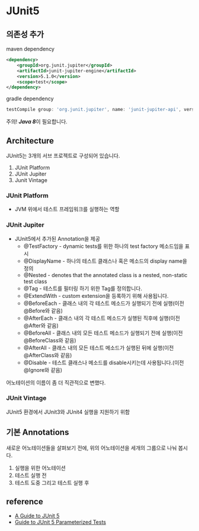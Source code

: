 # JUnit5
## 의존성 추가
maven dependency
```xml
<dependency>
    <groupId>org.junit.jupiter</groupId>
    <artifactId>junit-jupiter-engine</artifactId>
    <version>5.1.0</version>
    <scope>test</scope>
</dependency>
```

gradle dependency
~~~gradle
testCompile group: 'org.junit.jupiter', name: 'junit-jupiter-api', version: '5.1.0'
~~~
주의! ***Java 8***이 필요합니다.

## Architecture
JUnit5는 3개의 서브 프로젝트로 구성되어 있습니다.
1. JUnit Platform
2. JUnit Jupiter
3. Junit Vintage

### JUnit Platform
- JVM 위에서 테스트 프레임워크를 실행하는 역할

### JUnit Jupiter
- JUnit5에서 추가된 Annotation을 제공
    - @TestFactory - dynamic tests를 위한 하나의 test factory 메소드임을 표시
    - @DisplayName - 하나의 테스트 클래스나 혹은 메소드의 display name을 정의
    - @Nested - denotes that the annotated class is a nested, non-static test class
    - @Tag - 테스트를 필터링 하기 위한 Tag를 정의합니다.
    - @ExtendWith - custom extension을 등록하기 위해 사용됩니다.
    - @BeforeEach - 클래스 내의 각 테스트 메소드가 실행되기 전에 실행(이전 @Before와 같음)
    - @AfterEach - 클래스 내의 각 테스트 메소드가 실행된 직후에 실행(이전 @After와 같음)
    - @BeforeAll - 클래스 내의 모든 테스트 메소드가 실행되기 전에 실행(이전 @BeforeClass와 같음)
    - @AfterAll - 클래스 내의 모든 테스트 메소드가 실행된 뒤에 실행(이전 @AfterClass와 같음)
    - @Disable - 테스트 클래스나 메소드를 disable시키는데 사용됩니다.(이전 @Ignore와 같음)
    
어노테이션의 이름이 좀 더 직관적으로 변했다.

### JUnit Vintage
JUnit5 환경에서 JUnit3와 JUnit4 실행을 지원하기 위함

## 기본 Annotations
새로운 어노테이션들을 살펴보기 전에, 위의 어노테이션을 세개의 그룹으로 나눠 봅시다.
1. 실행을 위한 어노테이션
2. 테스트 실행 전
3. 테스트 도중 그리고 테스트 실행 후


## reference
- [A Guide to JUnit 5](https://www.baeldung.com/junit-5)
- [Guide to JUnit 5 Parameterized Tests](https://www.baeldung.com/parameterized-tests-junit-5)